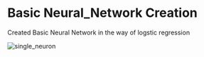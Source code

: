 # Basic Neural_Network Creation

Created Basic Neural Network in the way of logstic regression

![single_neuron](https://github.com/RaviMB962/Basic-Neural_Network-Creation/assets/95517431/85abd069-c9ae-452d-b41b-4a3e925999fe)
